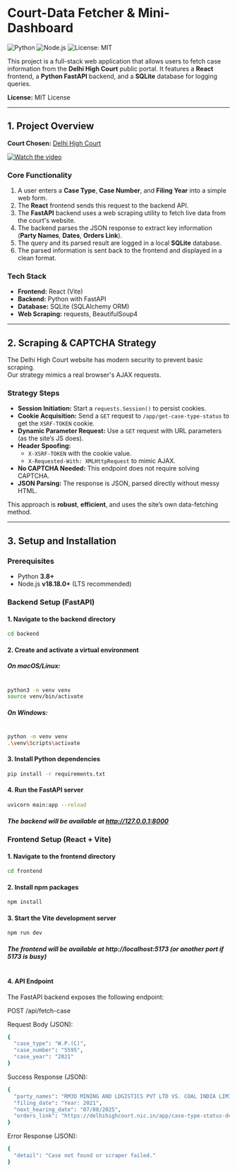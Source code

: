 # Court-Data Fetcher & Mini-Dashboard

![Python](https://img.shields.io/badge/Python-3.8%2B-blue.svg)
![Node.js](https://img.shields.io/badge/Node.js-18.18.0%2B-green.svg)
![License: MIT](https://img.shields.io/badge/License-MIT-yellow.svg)

This project is a full-stack web application that allows users to fetch case information from the **Delhi High Court** public portal. It features a **React** frontend, a **Python FastAPI** backend, and a **SQLite** database for logging queries.

**License:** MIT License

---

## 1. Project Overview

**Court Chosen:** [Delhi High Court](https://delhihighcourt.nic.in/app/)

[![Watch the video](https://img.youtube.com/vi/_J1DBgwNkL8/maxresdefault.jpg)](https://www.youtube.com/watch?v=VIDEO_ID)

### Core Functionality

1. A user enters a **Case Type**, **Case Number**, and **Filing Year** into a simple web form.
2. The **React** frontend sends this request to the backend API.
3. The **FastAPI** backend uses a web scraping utility to fetch live data from the court's website.
4. The backend parses the JSON response to extract key information (**Party Names**, **Dates**, **Orders Link**).
5. The query and its parsed result are logged in a local **SQLite** database.
6. The parsed information is sent back to the frontend and displayed in a clean format.

### Tech Stack

- **Frontend:** React (Vite)
- **Backend:** Python with FastAPI
- **Database:** SQLite (SQLAlchemy ORM)
- **Web Scraping:** requests, BeautifulSoup4

---

## 2. Scraping & CAPTCHA Strategy

The Delhi High Court website has modern security to prevent basic scraping.  
Our strategy mimics a real browser's AJAX requests.

### Strategy Steps

- **Session Initiation:** Start a `requests.Session()` to persist cookies.
- **Cookie Acquisition:** Send a `GET` request to `/app/get-case-type-status` to get the `XSRF-TOKEN` cookie.
- **Dynamic Parameter Request:** Use a `GET` request with URL parameters (as the site’s JS does).
- **Header Spoofing:**
  - `X-XSRF-TOKEN` with the cookie value.
  - `X-Requested-With: XMLHttpRequest` to mimic AJAX.
- **No CAPTCHA Needed:** This endpoint does not require solving CAPTCHA.
- **JSON Parsing:** The response is JSON, parsed directly without messy HTML.

This approach is **robust**, **efficient**, and uses the site’s own data-fetching method.

---

## 3. Setup and Installation

### Prerequisites

- Python **3.8+**
- Node.js **v18.18.0+** (LTS recommended)

### Backend Setup (FastAPI)

#### 1. Navigate to the backend directory

```bash
cd backend
```

#### 2. Create and activate a virtual environment

##### On macOS/Linux:

#

```bash
python3 -m venv venv
source venv/bin/activate
```

##### On Windows:

#

```bash
python -m venv venv
.\venv\Scripts\activate
```

#### 3. Install Python dependencies

```bash
pip install -r requirements.txt
```

#### 4. Run the FastAPI server

```bash
uvicorn main:app --reload
```

##### The backend will be available at http://127.0.0.1:8000

### Frontend Setup (React + Vite)

#### 1. Navigate to the frontend directory

```bash
cd frontend
```

#### 2. Install npm packages

```bash
npm install
```

#### 3. Start the Vite development server

```bash
npm run dev
```

##### The frontend will be available at http://localhost:5173 (or another port if 5173 is busy)

#

#### 4. API Endpoint

The FastAPI backend exposes the following endpoint:

POST /api/fetch-case

Request Body (JSON):

```bash
{
  "case_type": "W.P.(C)",
  "case_number": "5595",
  "case_year": "2021"
}
```

Success Response (JSON):

```bash
{
  "party_names": "RM3D MINING AND LOGISTICS PVT LTD VS. COAL INDIA LIMITED & ORS.",
  "filing_date": "Year: 2021",
  "next_hearing_date": "07/08/2025",
  "orders_link": "https://delhihighcourt.nic.in/app/case-type-status-details/..."
}
```

Error Response (JSON):

```bash
{
  "detail": "Case not found or scraper failed."
}
```
